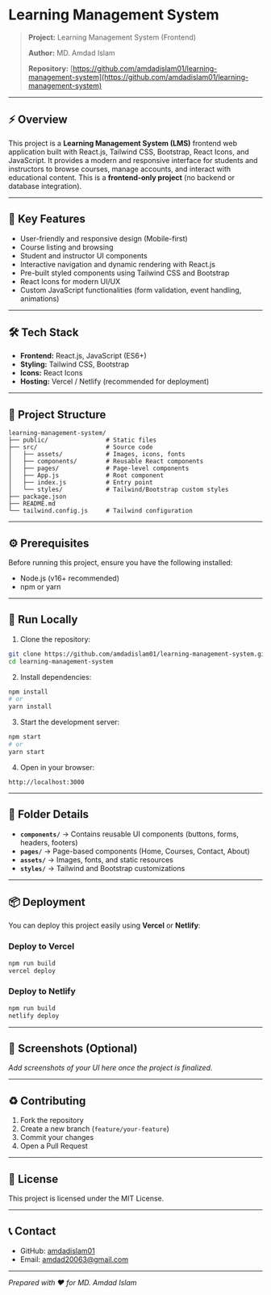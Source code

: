 # Learning Management System

> **Project:** Learning Management System (Frontend)
>
> **Author:** MD. Amdad Islam
>
> **Repository:** [https://github.com/amdadislam01/learning-management-system](https://github.com/amdadislam01/learning-management-system)

---

## ⚡ Overview

This project is a **Learning Management System (LMS)** frontend web application built with React.js, Tailwind CSS, Bootstrap, React Icons, and JavaScript. It provides a modern and responsive interface for students and instructors to browse courses, manage accounts, and interact with educational content. This is a **frontend-only project** (no backend or database integration).

---

## 🎯 Key Features

* User-friendly and responsive design (Mobile-first)
* Course listing and browsing
* Student and instructor UI components
* Interactive navigation and dynamic rendering with React.js
* Pre-built styled components using Tailwind CSS and Bootstrap
* React Icons for modern UI/UX
* Custom JavaScript functionalities (form validation, event handling, animations)

---

## 🛠️ Tech Stack

* **Frontend:** React.js, JavaScript (ES6+)
* **Styling:** Tailwind CSS, Bootstrap
* **Icons:** React Icons
* **Hosting:** Vercel / Netlify (recommended for deployment)

---

## 📁 Project Structure

```
learning-management-system/
├── public/                # Static files
├── src/                   # Source code
│   ├── assets/            # Images, icons, fonts
│   ├── components/        # Reusable React components
│   ├── pages/             # Page-level components
│   ├── App.js             # Root component
│   ├── index.js           # Entry point
│   └── styles/            # Tailwind/Bootstrap custom styles
├── package.json
├── README.md
└── tailwind.config.js     # Tailwind configuration
```

---

## ⚙️ Prerequisites

Before running this project, ensure you have the following installed:

* Node.js (v16+ recommended)
* npm or yarn

---

## 🚀 Run Locally

1. Clone the repository:

```bash
git clone https://github.com/amdadislam01/learning-management-system.git
cd learning-management-system
```

2. Install dependencies:

```bash
npm install
# or
yarn install
```

3. Start the development server:

```bash
npm start
# or
yarn start
```

4. Open in your browser:

```
http://localhost:3000
```

---

## 🧩 Folder Details

* **`components/`** → Contains reusable UI components (buttons, forms, headers, footers)
* **`pages/`** → Page-based components (Home, Courses, Contact, About)
* **`assets/`** → Images, fonts, and static resources
* **`styles/`** → Tailwind and Bootstrap customizations

---

## 📦 Deployment

You can deploy this project easily using **Vercel** or **Netlify**:

### Deploy to Vercel

```bash
npm run build
vercel deploy
```

### Deploy to Netlify

```bash
npm run build
netlify deploy
```

---

## 📸 Screenshots (Optional)

*Add screenshots of your UI here once the project is finalized.*

---

## ♻️ Contributing

1. Fork the repository
2. Create a new branch (`feature/your-feature`)
3. Commit your changes
4. Open a Pull Request

---

## 📝 License

This project is licensed under the MIT License.

---

## 📞 Contact

* GitHub: [amdadislam01](https://github.com/amdadislam01)
* Email: [amdad20063@gmail.com](mailto:amdad20063@gmail.com) 

---

*Prepared with ❤️ for MD. Amdad Islam*
